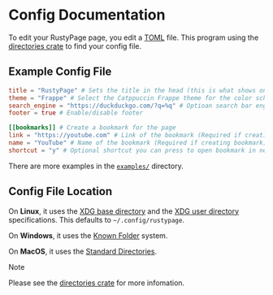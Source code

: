 # Config Documentation

To edit your RustyPage page, you edit a [TOML](https://toml.io/) file.
This program using the [directories crate](https://docs.rs/directories/latest/directories/) to find your config file.

## Example Config File

```toml
title = "RustyPage" # Sets the title in the head (this is what shows on the tab)
theme = "Frappe" # Select the Catppuccin Frappe theme for the color scheme
search_engine = "https://duckduckgo.com/?q=%q" # Optioan search bar engine (replaces the '%q' with the query)
footer = true # Enable/disable footer

[[bookmarks]] # Create a bookmark for the page
link = "https://youtube.com" # Link of the bookmark (Required if creating a bookmark)
name = "YouTube" # Name of the bookmark (Required if creating bookmark)
shortcut = "y" # Optional shortcut you can press to open bookmark in new tab
```

There are more examples in the [`examples/`](./examples/) directory.

## Config File Location

On **Linux**, it uses the [XDG base directory](https://standards.freedesktop.org/basedir-spec/basedir-spec-latest.html) and the [XDG user directory](https://www.freedesktop.org/wiki/Software/xdg-user-dirs/) specifications.
This defaults to `~/.config/rustypage`.

On **Windows**, it uses the [Known Folder](https://learn.microsoft.com/en-us/previous-versions/windows/desktop/legacy/bb776911(v=vs.85)?redirectedfrom=MSDN) system.

On **MacOS**, it uses the [Standard Directories](https://developer.apple.com/library/content/documentation/FileManagement/Conceptual/FileSystemProgrammingGuide/FileSystemOverview/FileSystemOverview.html#//apple_ref/doc/uid/TP40010672-CH2-SW6).

> [!NOTE]
> Please see the [directories crate](https://docs.rs/directories/latest/directories/) for more infomation.
